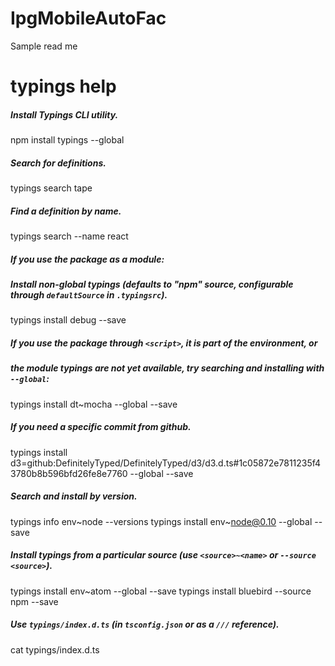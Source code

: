 # IpgMobileAutoFac

Sample read me



# typings help

##### Install Typings CLI utility.
npm install typings --global

##### Search for definitions.
typings search tape

##### Find a definition by name.
typings search --name react

##### If you use the package as a module:
##### Install non-global typings (defaults to "npm" source, configurable through `defaultSource` in `.typingsrc`).
typings install debug --save

##### If you use the package through `<script>`, it is part of the environment, or
##### the module typings are not yet available, try searching and installing with `--global`:
typings install dt~mocha --global --save

##### If you need a specific commit from github.
typings install d3=github:DefinitelyTyped/DefinitelyTyped/d3/d3.d.ts#1c05872e7811235f43780b8b596bfd26fe8e7760 --global --save

##### Search and install by version.
typings info env~node --versions
typings install env~node@0.10 --global --save

##### Install typings from a particular source (use `<source>~<name>` or `--source <source>`).
typings install env~atom --global --save
typings install bluebird --source npm --save

##### Use `typings/index.d.ts` (in `tsconfig.json` or as a `///` reference).
cat typings/index.d.ts